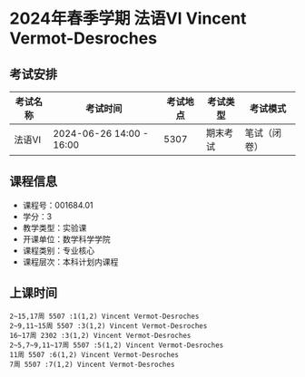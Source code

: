 # 2024年春季学期 法语Ⅵ Vincent Vermot-Desroches




## 考试安排

| 考试名称 | 考试时间 | 考试地点 | 考试类型 | 考试模式 |
| -------- | -------- | -------- | -------- | -------- |
| 法语Ⅵ | 2024-06-26 14:00 - 16:00 | 5307 | 期末考试 | 笔试（闭卷） |





## 课程信息

- 课程号：001684.01
- 学分：3
- 教学类型：实验课
- 开课单位：数学科学学院
- 课程类别：专业核心
- 课程层次：本科计划内课程

## 上课时间

```
2~15,17周 5507 :1(1,2) Vincent Vermot-Desroches
2~9,11~15周 5507 :3(1,2) Vincent Vermot-Desroches
16~17周 2302 :3(1,2) Vincent Vermot-Desroches
2~5,7~9,11~17周 5507 :5(1,2) Vincent Vermot-Desroches
11周 5507 :6(1,2) Vincent Vermot-Desroches
7周 5507 :7(1,2) Vincent Vermot-Desroches
```

